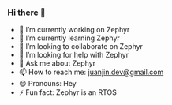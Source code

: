 ### Hi there 👋

- 🔭 I’m currently working on Zephyr
- 🌱 I’m currently learning Zephyr
- 👯 I’m looking to collaborate on Zephyr
- 🤔 I’m looking for help with Zephyr
- 💬 Ask me about Zephyr
- 📫 How to reach me: juanjin.dev@gmail.com
- 😄 Pronouns: Hey
- ⚡ Fun fact: Zephyr is an RTOS

